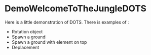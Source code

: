 # DemoWelcomeToTheJungleDOTS

<div>Here is a little demonstration of DOTS. There is examples of :</div>
<ul>
  <li>Rotation object</li>
  <li>Spawn a ground</li>
  <li>Spawn a ground with element on top</li>
  <li>Deplacement</li>
</ul>
